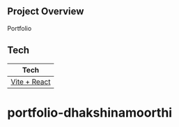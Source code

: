 ## Project Overview

Portfolio

## Tech

| Tech                                      |
| ----------------------------------------- |
| [Vite + React](https://vitejs.dev/guide/) |
# portfolio-dhakshinamoorthi
